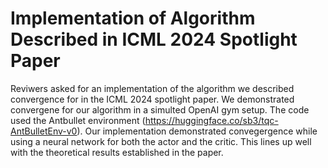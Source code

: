 # Implementation of Algorithm Described in ICML 2024 Spotlight Paper

Reviwers asked for an implementation of the algorithm we described convergence for in the ICML 2024 spotlight paper. We demonstrated convergene for our algorithm in a simulted OpenAI gym setup. The code used the Antbullet environment (https://huggingface.co/sb3/tqc-AntBulletEnv-v0). Our implementation demonstrated convegergence while using a neural network for both the actor and the critic. This lines up well with the theoretical results established in the paper.
